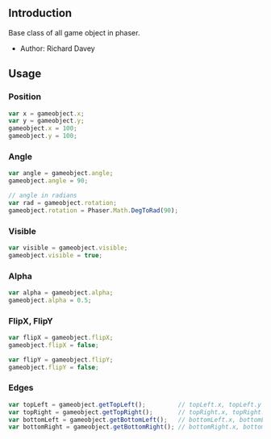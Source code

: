 ## Introduction

Base class of all game object in phaser.

- Author: Richard Davey

## Usage

### Position

```javascript
var x = gameobject.x;
var y = gameobject.y;
gameobject.x = 100;
gameobject.y = 100;
```

### Angle

```javascript
var angle = gameobject.angle;
gameobject.angle = 90;

// angle in radians
var rad = gameobject.rotation;
gameobject.rotation = Phaser.Math.DegToRad(90);
```

### Visible

```javascript
var visible = gameobject.visible;
gameobject.visible = true;
```

### Alpha

```javascript
var alpha = gameobject.alpha;
gameobject.alpha = 0.5;
```

### FlipX, FlipY

```javascript
var flipX = gameobject.flipX;
gameobject.flipX = false;

var flipY = gameobject.flipY;
gameobject.flipY = false;
```

### Edges

```javascript
var topLeft = gameobject.getTopLeft();         // topLeft.x, topLeft.y
var topRight = gameobject.getTopRight();       // topRight.x, topRight.y
var bottomLeft = gameobject.getBottomLeft();   // bottomLeft.x, bottomLeft.y
var bottomRight = gameobject.getBottomRight(); // bottomRight.x, bottomRight.y
```